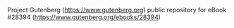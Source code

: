Project Gutenberg (https://www.gutenberg.org) public repository for eBook #28394 (https://www.gutenberg.org/ebooks/28394)
